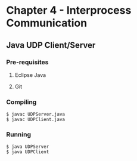 # Chapter 4 - Interprocess Communication

## Java UDP Client/Server

### Pre-requisites

1. Eclipse Java

2. Git

### Compiling

```
$ javac UDPServer.java
$ javac UDPClient.java
```

### Running

```
$ java UDPServer
$ java UDPClient
```